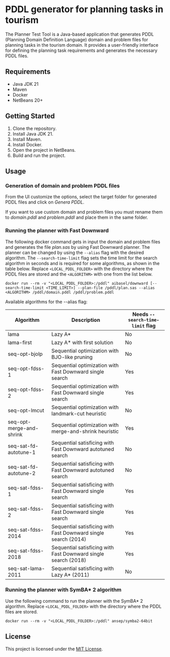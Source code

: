 # PDDL generator for planning tasks in tourism

The Planner Test Tool is a Java-based application that generates PDDL (Planning Domain Definition Language) domain and problem files for planning tasks in the tourism domain. It provides a user-friendly interface for defining the planning task requirements and generates the necessary PDDL files.

## Requirements

- Java JDK 21
- Maven
- Docker
- NetBeans 20+

## Getting Started

1. Clone the repository.
2. Install Java JDK 21.
3. Install Maven.
4. Install Docker.
5. Open the project in NetBeans.
6. Build and run the project.

## Usage

### Generation of domain and problem PDDL files

From the UI customize the options, select the target folder for generated PDDL files and click on _Genera PDDL_.

If you want to use custom domain and problem files you must rename them to _domain.pddl_ and _problem.pddl_ and place them in the same folder.

### Running the planner with Fast Downward

The following docker command gets in input the domain and problem files and generates the file _plan.sas_ by using Fast Downward planner. The planner can be changed by using the `--alias` flag with the desired algorithm. The `--search-time-limit` flag sets the time limit for the search algorithm in seconds and is required for some algorithms, as shown in the table below.
Replace `<LOCAL_PDDL_FOLDER>` with the directory where the PDDL files are stored and the `<ALGORITHM>` with one from the list below.

`docker run --rm -v "<LOCAL_PDDL_FOLDER>:/pddl" aibasel/downward [--search-time-limit <TIME_LIMIT>] --plan-file /pddl/plan.sas --alias <ALGORITHM> /pddl/domain.pddl /pddl/problem.pddl`

Available algorithms for the --alias flag:

| Algorithm                | Description                                                    | Needs `--search-time-limit` flag |
| ------------------------ | -------------------------------------------------------------- | -------------------------------- |
| lama                     | Lazy A\*                                                       | No                               |
| lama-first               | Lazy A\* with first solution                                   | No                               |
| seq-opt-bjolp            | Sequential optimization with BJO-like pruning                  | No                               |
| seq-opt-fdss-1           | Sequential optimization with Fast Downward single search       | Yes                              |
| seq-opt-fdss-2           | Sequential optimization with Fast Downward single search       | Yes                              |
| seq-opt-lmcut            | Sequential optimization with landmark-cut heuristic            | No                               |
| seq-opt-merge-and-shrink | Sequential optimization with merge-and-shrink heuristic        | Yes                              |
| seq-sat-fd-autotune-1    | Sequential satisficing with Fast Downward autotuned search     | No                               |
| seq-sat-fd-autotune-2    | Sequential satisficing with Fast Downward autotuned search     | No                               |
| seq-sat-fdss-1           | Sequential satisficing with Fast Downward single search        | Yes                              |
| seq-sat-fdss-2           | Sequential satisficing with Fast Downward single search        | Yes                              |
| seq-sat-fdss-2014        | Sequential satisficing with Fast Downward single search (2014) | Yes                              |
| seq-sat-fdss-2018        | Sequential satisficing with Fast Downward single search (2018) | Yes                              |
| seq-sat-lama-2011        | Sequential satisficing with Lazy A\* (2011)                    | No                               |

### Running the planner with SymBA\* 2 algorithm

Use the following command to run the planner with the SymBA\* 2 algorithm. Replace `<LOCAL_PDDL_FOLDER>` with the directory where the PDDL files are stored.

`docker run --rm -v "<LOCAL_PDDL_FOLDER>:/pddl" ansep/symba2-64bit`

## License

This project is licensed under the [MIT License](LICENSE).
